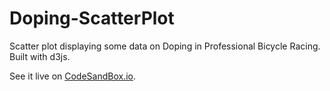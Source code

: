 # Doping-ScatterPlot

Scatter plot displaying some data on Doping in Professional Bicycle Racing. Built with d3js.

See it live on [CodeSandBox.io](https://50qls.csb.app/).
